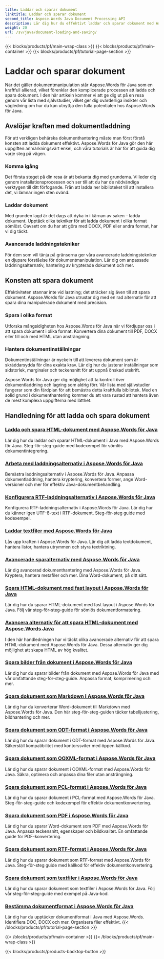 ```yaml
---
title: Laddar och sparar dokument
linktitle: Laddar och sparar dokument
second_title: Aspose.Words Java Document Processing API
description: Lär dig hur du effektivt laddar och sparar dokument med Aspose.Words för Java i vår omfattande lista med självstudier. Bemästra dokumentmanipulation med lätthet.
weight: 20
url: /sv/java/document-loading-and-saving/
---
```


{{< blocks/products/pf/main-wrap-class >}}
{{< blocks/products/pf/main-container >}}
{{< blocks/products/pf/tutorial-page-section >}}

# Laddar och sparar dokument



När det gäller dokumentmanipulation står Aspose.Words för Java som en kraftfull allierad, vilket förenklar den komplicerade processen att ladda och spara dokument. I den här artikeln kommer vi att ge dig ut på en resa genom vår lista med självstudier, vilket ger dig ovärderliga insikter och vägledning om hur du kan utnyttja den fulla potentialen hos Aspose.Words för Java.

## Avslöjar kraften med dokumentladdning

För att verkligen behärska dokumenthantering måste man först förstå konsten att ladda dokument effektivt. Aspose.Words för Java gör den här uppgiften anmärkningsvärt enkel, och våra tutorials är här för att guida dig varje steg på vägen.

### Komma igång

Det första steget på din resa är att bekanta dig med grunderna. Vi leder dig genom installationsprocessen och ser till att du har de nödvändiga verktygen till ditt förfogande. Från att ladda ner biblioteket till att installera det, vi lämnar ingen sten ovänd.

### Laddar dokument

Med grunden lagd är det dags att dyka in i kärnan av saken – ladda dokument. Upptäck olika tekniker för att ladda dokument i olika format sömlöst. Oavsett om du har att göra med DOCX, PDF eller andra format, har vi dig täckt.

### Avancerade laddningstekniker

För dem som vill tänja på gränserna ger våra avancerade laddningstekniker en djupare förståelse för dokumentmanipulation. Lär dig om anpassade laddningsalternativ, hantering av krypterade dokument och mer.

## Konsten att spara dokument

Effektiviteten stannar inte vid lastning; det sträcker sig även till att spara dokument. Aspose.Words för Java utrustar dig med en rad alternativ för att spara dina manipulerade dokument med precision.

### Spara i olika format

Utforska mångsidigheten hos Aspose.Words för Java när vi fördjupar oss i att spara dokument i olika format. Konvertera dina dokument till PDF, DOCX eller till och med HTML utan ansträngning.

### Hantera dokumentinställningar

Dokumentinställningar är nyckeln till att leverera dokument som är skräddarsydda för dina exakta krav. Lär dig hur du justerar inställningar som sidstorlek, marginaler och teckensnitt för att uppnå önskad utskrift.

Aspose.Words för Java ger dig möjlighet att ta kontroll över dokumentladdning och lagring som aldrig förr. Vår lista med självstudier fungerar som din färdplan för att bemästra detta kraftfulla bibliotek. Med en solid grund i dokumenthantering kommer du att vara rustad att hantera även de mest komplexa uppgifterna med lätthet.

## Handledning för att ladda och spara dokument
### [Ladda och spara HTML-dokument med Aspose.Words för Java](./loading-and-saving-html-documents/)
Lär dig hur du laddar och sparar HTML-dokument i Java med Aspose.Words för Java. Steg-för-steg-guide med kodexempel för sömlös dokumentintegrering.
### [Arbeta med laddningsalternativ i Aspose.Words för Java](./using-load-options/)
Bemästra laddningsalternativ i Aspose.Words för Java. Anpassa dokumentladdning, hantera kryptering, konvertera former, ange Word-versioner och mer för effektiv Java-dokumentbehandling.
### [Konfigurera RTF-laddningsalternativ i Aspose.Words för Java](./configuring-rtf-load-options/)
Konfigurera RTF-laddningsalternativ i Aspose.Words för Java. Lär dig hur du känner igen UTF-8-text i RTF-dokument. Steg-för-steg guide med kodexempel.
### [Laddar textfiler med Aspose.Words för Java](./loading-text-files/)
Lås upp kraften i Aspose.Words för Java. Lär dig att ladda textdokument, hantera listor, hantera utrymmen och styra textriktning.
### [Avancerade sparalternativ med Aspose.Words för Java](./advance-saving-options/)
Lär dig avancerad dokumenthantering med Aspose.Words för Java. Kryptera, hantera metafiler och mer. Dina Word-dokument, på ditt sätt.
### [Spara HTML-dokument med fast layout i Aspose.Words för Java](./saving-html-documents-with-fixed-layout/)
Lär dig hur du sparar HTML-dokument med fast layout i Aspose.Words för Java. Följ vår steg-för-steg-guide för sömlös dokumentformatering.
### [Avancera alternativ för att spara HTML-dokument med Aspose.Words Java](./advance-html-documents-saving-options/)
I den här handledningen har vi täckt olika avancerade alternativ för att spara HTML-dokument med Aspose.Words för Java. Dessa alternativ ger dig möjlighet att skapa HTML av hög kvalitet.
### [Spara bilder från dokument i Aspose.Words för Java](./saving-images-from-documents/)
Lär dig hur du sparar bilder från dokument med Aspose.Words för Java med vår omfattande steg-för-steg-guide. Anpassa format, komprimering och mer.
### [Spara dokument som Markdown i Aspose.Words för Java](./saving-documents-as-markdown/)
Lär dig hur du konverterar Word-dokument till Markdown med Aspose.Words för Java. Den här steg-för-steg-guiden täcker tabelljustering, bildhantering och mer.
### [Spara dokument som ODT-format i Aspose.Words för Java](./saving-documents-as-odt-format/)
Lär dig hur du sparar dokument i ODT-format med Aspose.Words för Java. Säkerställ kompatibilitet med kontorssviter med öppen källkod. 
### [Spara dokument som OOXML-format i Aspose.Words för Java](./saving-documents-as-ooxml-format/)
Lär dig hur du sparar dokument i OOXML-format med Aspose.Words för Java. Säkra, optimera och anpassa dina filer utan ansträngning. 
### [Spara dokument som PCL-format i Aspose.Words för Java](./saving-documents-as-pcl-format/)
Lär dig hur du sparar dokument i PCL-format med Aspose.Words för Java. Steg-för-steg-guide och kodexempel för effektiv dokumentkonvertering.
### [Spara dokument som PDF i Aspose.Words för Java](./saving-documents-as-pdf/)
Lär dig hur du sparar Word-dokument som PDF med Aspose.Words för Java. Anpassa teckensnitt, egenskaper och bildkvalitet. En omfattande guide för PDF-konvertering.
### [Spara dokument som RTF-format i Aspose.Words för Java](./saving-documents-as-rtf-format/)
Lär dig hur du sparar dokument som RTF-format med Aspose.Words för Java. Steg-för-steg guide med källkod för effektiv dokumentkonvertering.
### [Spara dokument som textfiler i Aspose.Words för Java](./saving-documents-as-text-files/)
Lär dig hur du sparar dokument som textfiler i Aspose.Words för Java. Följ vår steg-för-steg-guide med exempel på Java-kod.
### [Bestämma dokumentformat i Aspose.Words för Java](./determining-document-format/)
Lär dig hur du upptäcker dokumentformat i Java med Aspose.Words. Identifiera DOC, DOCX och mer. Organisera filer effektivt.
{{< /blocks/products/pf/tutorial-page-section >}}

{{< /blocks/products/pf/main-container >}}
{{< /blocks/products/pf/main-wrap-class >}}

{{< blocks/products/products-backtop-button >}}
